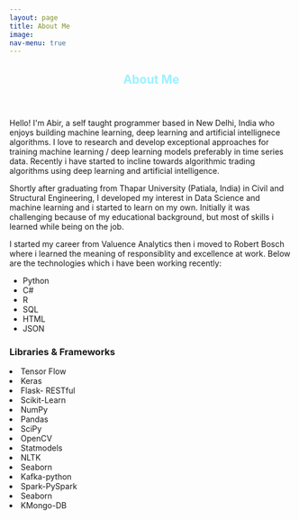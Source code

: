 ```yaml
---
layout: page
title: About Me
image:
nav-menu: true
---
```


<!-- Main -->
<div id="main" class="alt">

<!-- One -->
<section id="one">
	<div class="inner">
		<header class="major">
			<h1 style="color:#9bf1ff;">About Me</h1>
		</header>

<!-- Content -->
<!-- <h3 id="content" style="color:#9bf1ff">a little background</h3> -->
<p>
Hello! I'm Abir, a self taught programmer based in New Delhi, India who enjoys building machine learning, deep learning and artificial intellignece algorithms.
I love to research and develop exceptional approaches for training machine learning / deep learning models preferably in time series data. Recently i have started to incline towards
algorithmic trading algorithms using deep learning and artificial intelligence. 
</p>
<p>
Shortly after graduating from Thapar University (Patiala, India) in Civil and Structural Engineering, I developed my interest in Data Science and machine learning and i started to learn
on my own. Initially it was challenging because of my educational background, but most of skills i learned while being on the job.
</p>
<p>
I started my career from Valuence Analytics then i moved to Robert Bosch where i learned the meaning of responsiblity and excellence at work.
Below are the technologies which i have been working recently:
</p>

<ul class="myskills">

<li class="pointers_list_skill">Python</li>
    <li class="pointers_list_skill">C#</li>
    <li class="pointers_list_skill">R</li>
    <li class="pointers_list_skill">SQL</li>
    <li class="pointers_list_skill">HTML</li>
    <li class="pointers_list_skill">JSON</li>
</ul>

<h3 id="content">Libraries & Frameworks</h3

<ul class="myskills">
<li class="pointers_list_skill">Tensor Flow</li>
    <li class="pointers_list_skill">Keras</li>
    <li class="pointers_list_skill">Flask- RESTful</li>
    <li class="pointers_list_skill">Scikit-Learn</li>
    <li class="pointers_list_skill">NumPy</li>
    <li class="pointers_list_skill">Pandas</li>
    <li class="pointers_list_skill">SciPy</li>
    <li class="pointers_list_skill">OpenCV</li>
    <li class="pointers_list_skill">Statmodels</li>
    <li class="pointers_list_skill">NLTK</li>
    <li class="pointers_list_skill">Seaborn</li>
    <li class="pointers_list_skill">Kafka-python</li>
    <li class="pointers_list_skill">Spark-PySpark</li>
    <li class="pointers_list_skill">Seaborn</li>
    <li class="pointers_list_skill">KMongo-DB</li>
</ul>
<div class="row">

